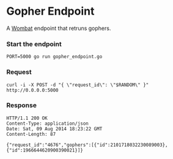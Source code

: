 # Gopher Endpoint

A [Wombat](wombat.co) endpoint that retruns gophers.

### Start the endpoint

```
PORT=5000 go run gopher_endpoint.go
```

### Request

```
curl -i -X POST -d "{ \"request_id\": \"$RANDOM\" }" http://0.0.0.0:5000
```

###  Response

```
HTTP/1.1 200 OK
Content-Type: application/json
Date: Sat, 09 Aug 2014 18:23:22 GMT
Content-Length: 87

{"request_id":"4676","gophers":[{"id":2101718032230089003},{"id":1966644620900390021}]}
```